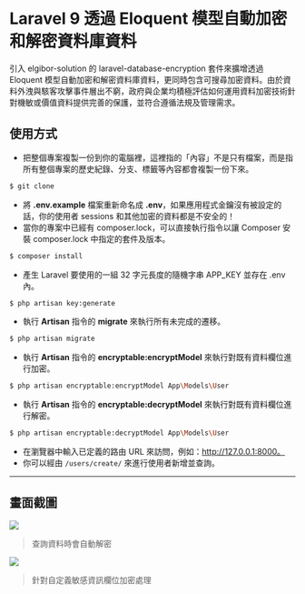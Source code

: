 # Laravel 9 透過 Eloquent 模型自動加密和解密資料庫資料

引入 elgibor-solution 的 laravel-database-encryption 套件來擴增透過 Eloquent 模型自動加密和解密資料庫資料，更同時包含可搜尋加密資料。由於資料外洩與駭客攻擊事件層出不窮，政府與企業均積極評估如何運用資料加密技術針對機敏或價值資料提供完善的保護，並符合遵循法規及管理需求。

## 使用方式
- 把整個專案複製一份到你的電腦裡，這裡指的「內容」不是只有檔案，而是指所有整個專案的歷史紀錄、分支、標籤等內容都會複製一份下來。
```sh
$ git clone
```
- 將 __.env.example__ 檔案重新命名成 __.env__，如果應用程式金鑰沒有被設定的話，你的使用者 sessions 和其他加密的資料都是不安全的！
- 當你的專案中已經有 composer.lock，可以直接執行指令以讓 Composer 安裝 composer.lock 中指定的套件及版本。
```sh
$ composer install
```
- 產生 Laravel 要使用的一組 32 字元長度的隨機字串 APP_KEY 並存在 .env 內。
```sh
$ php artisan key:generate
```
- 執行 __Artisan__ 指令的 __migrate__ 來執行所有未完成的遷移。
```sh
$ php artisan migrate
```
- 執行 __Artisan__ 指令的 __encryptable:encryptModel__ 來執行對既有資料欄位進行加密。
```sh
$ php artisan encryptable:encryptModel App\Models\User
```
- 執行 __Artisan__ 指令的 __encryptable:decryptModel__ 來執行對既有資料欄位進行解密。
```sh
$ php artisan encryptable:decryptModel App\Models\User
```
- 在瀏覽器中輸入已定義的路由 URL 來訪問，例如：http://127.0.0.1:8000。
- 你可以經由 `/users/create/` 來進行使用者新增並查詢。

----

## 畫面截圖
![](https://i.imgur.com/iZl0dZB.png)
> 查詢資料時會自動解密

![](https://i.imgur.com/jP0mYXl.png)
> 針對自定義敏感資訊欄位加密處理